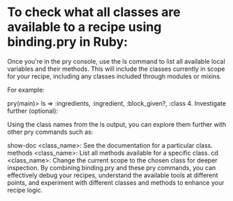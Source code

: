 # To check what all classes are available to a recipe using binding.pry in Ruby:

Once you're in the pry console, use the ls command to list all available local variables and their methods. This will include the classes currently in scope for your recipe, including any classes included through modules or mixins.

For example:

pry(main)> ls
=> :ingredients, :ingredient, :block_given?, :class
4. Investigate further (optional):

Using the class names from the ls output, you can explore them further with other pry commands such as:

show-doc <class_name>: See the documentation for a particular class.
methods <class_name>: List all methods available for a specific class.
cd <class_name>: Change the current scope to the chosen class for deeper inspection.
By combining binding.pry and these pry commands, you can effectively debug your recipes, understand the available tools at different points, and experiment with different classes and methods to enhance your recipe logic.
